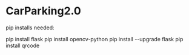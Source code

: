 # CarParking2.0

pip installs needed:

pip install flask
pip install opencv-python
pip install --upgrade flask
pip install qrcode
